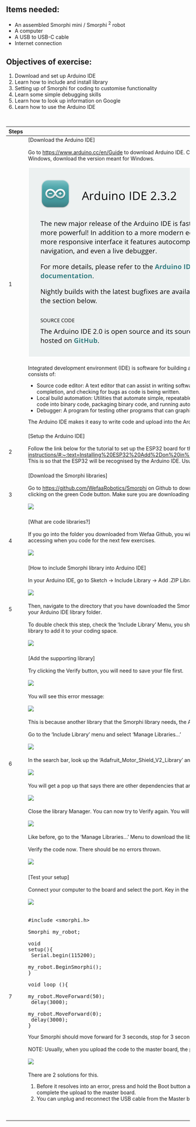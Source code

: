 ## Items needed:
* An assembled Smorphi mini / Smorphi <sup>2</sup> robot
* A computer
* A USB to USB-C cable
* Internet connection

## Objectives of exercise:
1. Download and set up Arduino IDE
2. Learn how to include and install library
3. Setting up of Smorphi for coding to customise functionality
4. Learn some simple debugging skills
5. Learn how to look up information on Google
6. Learn how to use the Arduino IDE

<br />

Steps | Description
-- | --
1 | [Download the Arduino IDE] <br><br /> Go to https://www.arduino.cc/en/Guide to download Arduino IDE. Choose the correct version of Arduino IDE according to the type of computer you are using. Eg. If you are using Windows, download the version meant for Windows. <br /> <br /> ![](https://github.com/WefaaRobotics/Smorphi-Wiki/blob/main/Robot%20exercises%20images/2/2.1.png) <br /> <br /> Integrated development environment (IDE) is software for building applications that combines common developer tools into a single graphical user interface (GUI). An IDE typically consists of: <ul><li>  Source code editor: A text editor that can assist in writing software code with features such as syntax highlighting with visual cues, providing language specific auto-completion, and checking for bugs as code is being written.</li><li> Local build automation: Utilities that automate simple, repeatable tasks as part of creating a local build of the software for use by the developer, like compiling computer source code into binary code, packaging binary code, and running automated tests.</li><li> Debugger: A program for testing other programs that can graphically display the location of a bug in the original code.</li></ul> The Arduino IDE makes it easy to write code and upload into the Arduino based board we are using for Smorphi. <br /><br />
2 | [Setup the Arduino IDE] <br><br /> Follow the link below for the tutorial to set up the ESP32 board for the Arduino IDE https://randomnerdtutorials.com/installing-the-esp32-board-in-arduino-ide-windows-instructions/#:~:text=Installing%20ESP32%20Add%2Don%20in%20Arduino%20IDE&text=Open%20the%20Boards%20Manager.,installed%20after%20a%20few%20seconds. This is so that the ESP32 will be recognised by the Arduino IDE. Usually, if you are using an Arduino board directly, there is no need to do this step. <br /><br />
3 | [Download the Smorphi libraries]<br> <br /> Go to https://github.com/WefaaRobotics/Smorphi on Github to download the latest version of our user code via the download zip button. It can be found in the drop down after clicking on the green Code button. Make sure you are downloading from the Main Branch.<br /> <br /> ![](https://github.com/WefaaRobotics/Smorphi-Wiki/blob/main/Robot%20exercises%20images/2/2.2.png)<br /><br />
4 | [What are code libraries?]<br><br />If you go into the folder you downloaded from Wefaa Github, you will see the files below. Those of type ‘C++ Source File’ and C Header Source File are the libraries you will be accessing when you code for the next few exercises.<br /><br />![](https://github.com/WefaaRobotics/Smorphi-Wiki/blob/main/Robot%20exercises%20images/3/3.1.png)<br /><br />
5 | [How to include Smorphi library into Arduino IDE] <br><br /> In your Arduino IDE, go to Sketch -> Include Library -> Add .ZIP Library… <br /><br /> ![](https://github.com/WefaaRobotics/Smorphi-Wiki/blob/main/Robot%20exercises%20images/2/2.3.png) <br /><br /> Then, navigate to the directory that you have downloaded the Smorphi library to, and select the zip file in the next screen. The contents of the zip file will automatically be added to your Arduino IDE library folder. <br /><br /> To double check this step, check the ‘Include Library’ Menu, you should be able to see the newly added library under the contributed libraries section. Click on the newly added library to add it to your coding space.<br /><br /> ![](https://github.com/WefaaRobotics/Smorphi-Wiki/blob/main/Robot%20exercises%20images/2/2.4.png) <br /><br />
6 | [Add the supporting library] <br><br /> Try clicking the Verify button, you will need to save your file first. <br /><br /> ![](https://github.com/WefaaRobotics/Smorphi-Wiki/blob/main/Robot%20exercises%20images/2/2.5.png)<br /><br /> You will see this error message: <br /><br />![](https://github.com/WefaaRobotics/Smorphi-Wiki/blob/main/Robot%20exercises%20images/2/2.6.png)<br /><br /> This is because another library that the Smorphi library needs, the Adafruit_Motor_Shield_V2_Library, has not been included. So let’s include that library. <br /><br /> Go to the ‘Include Library’ menu and select ‘Manage Libraries…’ <br /><br />![](https://github.com/WefaaRobotics/Smorphi-Wiki/blob/main/Robot%20exercises%20images/2/2.7.png)<br /><br /> In the search bar, look up the ‘Adafruit_Motor_Shield_V2_Library’ and install the latest version. <br /><br />![](https://github.com/WefaaRobotics/Smorphi-Wiki/blob/main/Robot%20exercises%20images/2/2.8.png)<br /><br /> You will get a pop up that says there are other dependencies that are missing. Click on the ‘Install all’ button. <br /><br />![](https://github.com/WefaaRobotics/Smorphi-Wiki/blob/main/Robot%20exercises%20images/2/2.9.png)<br /><br />Close the library Manager. You can now try to Verify again. You will see another error. <br /><br />![](https://github.com/WefaaRobotics/Smorphi-Wiki/blob/main/Robot%20exercises%20images/2/2.10.png)<br /><br /> Like before, go to the ‘Manage Libraries…’ Menu to download the library Adafruit_MCP23017_Arduino_Library. <br /><br /> Verify the code now. There should be no errors thrown. <br /><br />![](https://github.com/WefaaRobotics/Smorphi-Wiki/blob/main/Robot%20exercises%20images/2/2.11.png) <br /><br />
7 | [Test your setup] <br><br />Connect your computer to the board and select the port. Key in the below code into your IDE.<br /><br />![](https://github.com/WefaaRobotics/Smorphi-Wiki/blob/main/Robot%20exercises%20images/2/2.12.png)<br /><br /> <pre>#include <smorphi.h><br><br>Smorphi my_robot;<br><br>void setup(){<br>  Serial.begin(115200);<br>  my_robot.BeginSmorphi();<br>}<br><br>void loop (){<br>  my_robot.MoveForward(50);<br>  delay(3000);<br>  my_robot.MoveForward(0);<br>  delay(3000);<br>}</pre> Your Smorphi should move forward for 3 seconds, stop for 3 seconds and then repeat. <br /><br /> NOTE: Usually, when you upload the code to the master board, the process should complete automatically. However, sometimes the upload will be stuck at ‘connecting……’ <br /><br />![](https://github.com/WefaaRobotics/Smorphi-Wiki/blob/main/Robot%20exercises%20images/2/2.13.png)<br /><br /> There are 2 solutions for this. <ol><li>Before it resolves into an error, press and hold the Boot button and click the enable button on the Master board at the same time, then release and wait. The code should complete the upload to the master board. </li><li>You can unplug and reconnect the USB cable from the Master board to your computer and then reupload the code.</li></ol> <br /><br />
